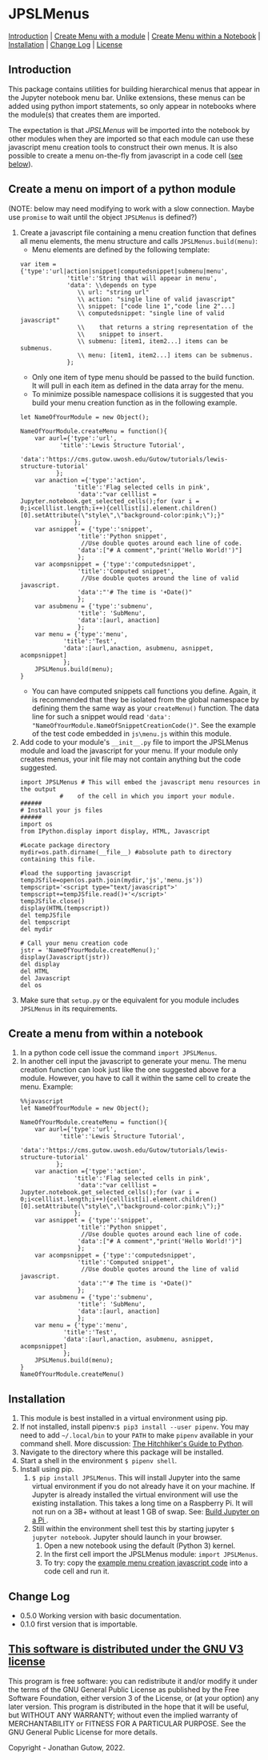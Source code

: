 # JPSLMenus
[Introduction](#introduction) |
[Create Menu with a module](#create-a-menu-on-import-of-a-python-module) |
[Create Menu within a Notebook](#create-a-menu-from-within-a-notebook) |
[Installation](#installation) | [Change Log](#change-log) |
[License](#this-software-is-distributed-under-the-gnu-v3-licensehttpsgnuorglicenses)

## Introduction

This package contains utilities for building hierarchical menus that appear in 
the Jupyter notebook menu bar. Unlike extensions, these menus can be added 
using python import statements, so only appear in notebooks where the
module(s) that creates them are imported.

The expectation is that *JPSLMenus* will be imported into the notebook by 
other modules when they are imported so that each module can use these 
javascript menu creation tools to construct their own menus. It is also 
possible to create a menu on-the-fly from javascript in a code cell 
([see below](#create-a-menu-from-within-a-notebook)).

## Create a menu on import of a python module
(NOTE: below may need modifying to work with a slow connection. Maybe use 
`promise` to wait until the object `JPSLMenus` is defined?)

1. Create a javascript file containing a menu creation function that defines 
   all menu elements, the menu structure and calls `JPSLMenus.build(menu)`:
    * Menu elements are defined by the following template:
   ```
   var item = {'type':'url|action|snippet|computedsnippet|submenu|menu',
                'title':'String that will appear in menu',
                'data': \\depends on type
                   \\ url: "string url"
                   \\ action: "single line of valid javascript"
                   \\ snippet: ["code line 1","code line 2"...]
                   \\ computedsnippet: "single line of valid javascript"
                   \\    that returns a string representation of the 
                   \\    snippet to insert.
                   \\ submenu: [item1, item2...] items can be submenus.
                   \\ menu: [item1, item2...] items can be submenus.
                };
   ```
    * Only one item of type menu should be passed to the build function. It 
     will pull in each item as defined in the data array for the menu.
    * To minimize possible namespace collisions it is suggested that you 
     build your menu creation function as in the following example.
   ```
   let NameOfYourModule = new Object();
   
   NameOfYourModule.createMenu = function(){
       var aurl={'type':'url',
              'title':'Lewis Structure Tutorial',
             'data':'https://cms.gutow.uwosh.edu/Gutow/tutorials/lewis-structure-tutorial'
             };
       var anaction ={'type':'action',
                  'title':'Flag selected cells in pink',
                   'data':"var celllist = Jupyter.notebook.get_selected_cells();for (var i = 0;i<celllist.length;i++){celllist[i].element.children()[0].setAttribute(\"style\",\"background-color:pink;\");}"
                  };
       var asnippet = {'type':'snippet',
                   'title':'Python snippet',
                    //Use double quotes around each line of code.
                   'data':["# A comment","print('Hello World!')"]
                   };
       var acompsnippet = {'type':'computedsnippet',
                   'title':'Computed snippet',
                    //Use double quotes around the line of valid javascript.
                   'data':"'# The time is '+Date()"
                   };
       var asubmenu = {'type':'submenu',
                   'title': 'SubMenu',
                   'data':[aurl, anaction]
                   };
       var menu = {'type':'menu',
               'title':'Test',
               'data':[aurl,anaction, asubmenu, asnippet, acompsnippet]
               };
       JPSLMenus.build(menu);
   }
   ```
     * You can have computed snippets call functions you define. Again, it 
       is recommended that they be isolated from the global namespace by 
       defining them the same way as your `createMenu()` function. The data 
       line for such a snippet would
       read `'data': "NameOfYourModule.NameOfSnippetCreationCode()"`. See 
       the example of the test code embedded in `js\menu.js` within this 
       module.
2. Add code to your module's `__init__.py` file to import the JPSLMenus 
   module and load the javascript for your menu. If your module only 
   creates menus, your init file may not contain anything but the code 
   suggested.
   ```
   import JPSLMenus # This will embed the javascript menu resources in the output
              #    of the cell in which you import your module.
   ######
   # Install your js files
   ######
   import os
   from IPython.display import display, HTML, Javascript
   
   #Locate package directory
   mydir=os.path.dirname(__file__) #absolute path to directory containing this file.
   
   #load the supporting javascript
   tempJSfile=open(os.path.join(mydir,'js','menu.js'))
   tempscript='<script type="text/javascript">'
   tempscript+=tempJSfile.read()+'</script>'
   tempJSfile.close()
   display(HTML(tempscript))
   del tempJSfile
   del tempscript
   del mydir
   
   # Call your menu creation code
   jstr = 'NameOfYourModule.createMenu();'
   display(Javascript(jstr))
   del display
   del HTML
   del Javascript
   del os
   ```
3. Make sure that `setup.py` or the equivalent for you module includes 
   `JPSLMenus` in its requirements.

## Create a menu from within a notebook

1. In a python code cell issue the command `import JPSLMenus`.
2. In another cell input the javascript to generate your menu. The 
   menu creation function can look just like the one suggested above for a 
   module. However, you have to call it within the same cell to create the 
   menu. Example:
   ```
   %%javascript
   let NameOfYourModule = new Object();
   
   NameOfYourModule.createMenu = function(){
       var aurl={'type':'url',
              'title':'Lewis Structure Tutorial',
             'data':'https://cms.gutow.uwosh.edu/Gutow/tutorials/lewis-structure-tutorial'
             };
       var anaction ={'type':'action',
                  'title':'Flag selected cells in pink',
                   'data':"var celllist = Jupyter.notebook.get_selected_cells();for (var i = 0;i<celllist.length;i++){celllist[i].element.children()[0].setAttribute(\"style\",\"background-color:pink;\");}"
                  };
       var asnippet = {'type':'snippet',
                   'title':'Python snippet',
                    //Use double quotes around each line of code.
                   'data':["# A comment","print('Hello World!')"]
                   };
       var acompsnippet = {'type':'computedsnippet',
                   'title':'Computed snippet',
                    //Use double quotes around the line of valid javascript.
                   'data':"'# The time is '+Date()"
                   };
       var asubmenu = {'type':'submenu',
                   'title': 'SubMenu',
                   'data':[aurl, anaction]
                   };
       var menu = {'type':'menu',
               'title':'Test',
               'data':[aurl,anaction, asubmenu, asnippet, acompsnippet]
               };
       JPSLMenus.build(menu);
   }
   NameOfYourModule.createMenu()
   ```
## Installation

1. This module is best installed in a virtual environment using pip.
2. If not installed, install pipenv:`$ pip3 install --user pipenv`. You may
need to add `~/.local/bin` to your `PATH` to make `pipenv`
available in your command shell. More discussion: 
[The Hitchhiker's Guide to Python](https://docs.python-guide.org/dev/virtualenvs/).
1. Navigate to the directory where this package will be installed.
1. Start a shell in the environment `$ pipenv shell`.
1. Install using pip.
    1. `$ pip install JPSLMenus`. This will install 
       Jupyter into the same virtual
    environment if you do not already have it on your machine. If Jupyter is already
    installed the virtual environment will use the existing installation. This takes
    a long time on a Raspberry Pi. It will not run on a 3B+ without at least 1 GB of
    swap. See: [Build Jupyter on a Pi
   ](https://www.uwosh.edu/facstaff/gutow/computer-and-programming-how-tos/installing-jupyter-on-raspberrian).
    2. Still within the environment shell test this by starting jupyter
`$ jupyter notebook`. Jupyter should launch in your browser.
        1. Open a new notebook using the default (Python 3) kernel.
        1. In the first cell import the JPSLMenus module:
            `import JPSLMenus`.
        1. To try: copy the
              [example menu creation javascript code](#create-a-menu-from-within-a-notebook)
              into a code cell and run it.

## Change Log

* 0.5.0 Working version with basic documentation.
* 0.1.0 first version that is importable.

## [This software is distributed under the GNU V3 license](https://gnu.org/licenses)
This program is free software: you can redistribute it and/or modify
    it under the terms of the GNU General Public License as published by
    the Free Software Foundation, either version 3 of the License, or
    (at your option) any later version.
    This program is distributed in the hope that it will be useful,
    but WITHOUT ANY WARRANTY; without even the implied warranty of
    MERCHANTABILITY or FITNESS FOR A PARTICULAR PURPOSE.  See the
    GNU General Public License for more details.

Copyright - Jonathan Gutow, 2022. 
